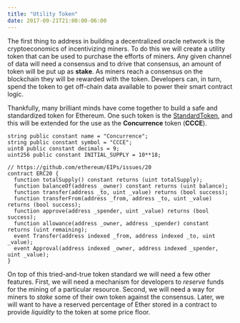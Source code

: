 ```yaml
---
title: "Utility Token"
date: 2017-09-21T21:00:00-06:00
---
```

The first thing to address in building a decentralized oracle network is the cryptoeconomics of incentivizing miners. To do this we will create a utility token that can be used to purchase the efforts of miners. Any given channel of data will need a consensus and to drive that consensus, an amount of token will be put up as **stake**. As miners reach a consensus on the blockchain they will be rewarded with the token. Developers can, in turn, spend the token to get off-chain data available to power their smart contract logic.

Thankfully, many brilliant minds have come together to build a safe and standardized token for Ethereum. One such token is the  [StandardToken](https://github.com/OpenZeppelin/zeppelin-solidity/blob/master/contracts/token/StandardToken.sol), and this will be extended for the use as the **Concurrence** token (**CCCE**).

```
string public constant name = "Concurrence";
string public constant symbol = "CCCE";
uint8 public constant decimals = 9;
uint256 public constant INITIAL_SUPPLY = 10**18;
```

```
// https://github.com/ethereum/EIPs/issues/20
contract ERC20 {
  function totalSupply() constant returns (uint totalSupply);
  function balanceOf(address _owner) constant returns (uint balance);
  function transfer(address _to, uint _value) returns (bool success);
  function transferFrom(address _from, address _to, uint _value) returns (bool success);
  function approve(address _spender, uint _value) returns (bool success);
  function allowance(address _owner, address _spender) constant returns (uint remaining);
  event Transfer(address indexed _from, address indexed _to, uint _value);
  event Approval(address indexed _owner, address indexed _spender, uint _value);
}
```

On top of this tried-and-true token standard we will need a few other features. First, we will need a mechanism for developers to *reserve* funds for the mining of a particular resource. Second, we will need a way for miners to *stake* some of their own token against the consensus. Later, we will want to have a reserved percentage of Ether stored in a contract to provide *liquidity* to the token at some price floor.

